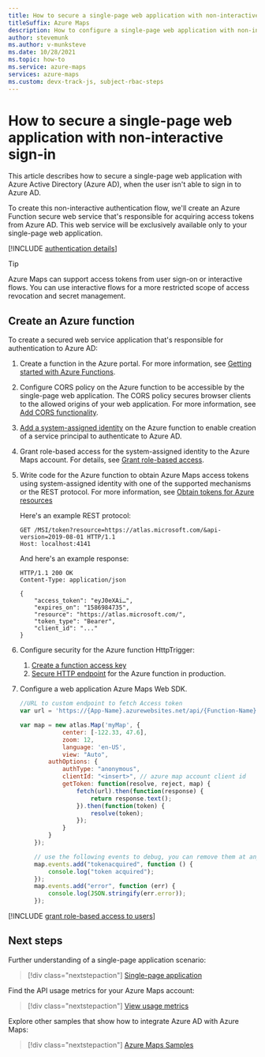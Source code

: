 ```yaml
---
title: How to secure a single-page web application with non-interactive sign-in in Microsoft Azure Maps
titleSuffix: Azure Maps
description: How to configure a single-page web application with non-interactive Azure role-based access control (Azure RBAC) and Azure Maps Web SDK.
author: stevemunk
ms.author: v-munksteve
ms.date: 10/28/2021
ms.topic: how-to
ms.service: azure-maps
services: azure-maps
ms.custom: devx-track-js, subject-rbac-steps
---
```


# How to secure a single-page web application with non-interactive sign-in

This article describes how to secure a single-page web application with Azure Active Directory (Azure AD), when the user isn't able to sign in to Azure AD.

To create this non-interactive authentication flow, we'll create an Azure Function secure web service that's responsible for acquiring access tokens from Azure AD. This web service will be exclusively available only to your single-page web application.

[!INCLUDE [authentication details](./includes/view-authentication-details.md)]

> [!Tip]
> Azure Maps can support access tokens from user sign-on or interactive flows. You can use interactive flows for a more restricted scope of access revocation and secret management.

## Create an Azure function

To create a secured web service application that's responsible for authentication to Azure AD:

1. Create a function in the Azure portal. For more information, see [Getting started with Azure Functions](../azure-functions/functions-get-started.md).

2. Configure CORS policy on the Azure function to be accessible by the single-page web application. The CORS policy secures browser clients to the allowed origins of your web application. For more information, see [Add CORS functionality](../app-service/app-service-web-tutorial-rest-api.md#add-cors-functionality).

3. [Add a system-assigned identity](../app-service/overview-managed-identity.md?tabs=dotnet#add-a-system-assigned-identity) on the Azure function to enable creation of a service principal to authenticate to Azure AD.  

4. Grant role-based access for the system-assigned identity to the Azure Maps account. For details, see [Grant role-based access](#grant-role-based-access-for-users-to-azure-maps).

5. Write code for the Azure function to obtain Azure Maps access tokens using system-assigned identity with one of the supported mechanisms or the REST protocol. For more information, see [Obtain tokens for Azure resources](../app-service/overview-managed-identity.md?tabs=dotnet#add-a-system-assigned-identity)

    Here's an example REST protocol:

    ```http
    GET /MSI/token?resource=https://atlas.microsoft.com/&api-version=2019-08-01 HTTP/1.1
    Host: localhost:4141
    ```

    And here's an example response:

    ```http
    HTTP/1.1 200 OK
    Content-Type: application/json

    {
        "access_token": "eyJ0eXAi…",
        "expires_on": "1586984735",
        "resource": "https://atlas.microsoft.com/",
        "token_type": "Bearer",
        "client_id": "..."
    }
    ```

6. Configure security for the Azure function HttpTrigger:

   1. [Create a function access key](../azure-functions/functions-bindings-http-webhook-trigger.md?tabs=csharp#authorization-keys)
   1. [Secure HTTP endpoint](../azure-functions/functions-bindings-http-webhook-trigger.md?tabs=csharp#secure-an-http-endpoint-in-production) for the Azure function in production.

7. Configure a web application Azure Maps Web SDK.

    ```javascript
    //URL to custom endpoint to fetch Access token
    var url = 'https://{App-Name}.azurewebsites.net/api/{Function-Name}?code={API-Key}';

    var map = new atlas.Map('myMap', {
                center: [-122.33, 47.6],
                zoom: 12,
                language: 'en-US',
                view: "Auto",
            authOptions: {
                authType: "anonymous",
                clientId: "<insert>", // azure map account client id
                getToken: function(resolve, reject, map) {
                    fetch(url).then(function(response) {
                        return response.text();
                    }).then(function(token) {
                        resolve(token);
                    });
                }
            }
        });

        // use the following events to debug, you can remove them at any time.
        map.events.add("tokenacquired", function () {
            console.log("token acquired");
        });
        map.events.add("error", function (err) {
            console.log(JSON.stringify(err.error));
        });
    ```

[!INCLUDE [grant role-based access to users](./includes/grant-rbac-users.md)]

## Next steps

Further understanding of a single-page application scenario:
> [!div class="nextstepaction"]
> [Single-page application](../active-directory/develop/scenario-spa-overview.md)

Find the API usage metrics for your Azure Maps account:
> [!div class="nextstepaction"]
> [View usage metrics](how-to-view-api-usage.md)

Explore other samples that show how to integrate Azure AD with Azure Maps:
> [!div class="nextstepaction"]
> [Azure Maps Samples](https://github.com/Azure-Samples/Azure-Maps-AzureAD-Samples/tree/master/src/ClientGrant)
